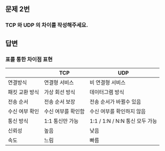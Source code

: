 ## 문제 2번

### TCP 와 UDP 의 차이를 작성해주세요.

## 답변

### 표를 통한 차이점 표현

|  |TCP|UDP|
|---|---|---|
|연결방식|연결형 서비스|비 연결형 서비스|
|패킷 교환 방식|가상 회선 방식|데이터그램 방식|
|전송 순서|전송 순서 보장|전송 순서가 바뀔수 있음|
|수신 여부 확인|수신 여부를 확인함|수신 여부를 확인하지 않음|
|통신 방식|1:1 통신만 가능|1:1 / 1:N / N:N 통신 모두 가능|
|신뢰성|높음|낮음|
|속도|느림|빠름|


